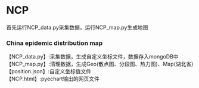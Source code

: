 # NCP
首先运行NCP_data.py采集数据，运行NCP_map.py生成地图
### China epidemic distribution map
【NCP_data.py】:采集数据，生成自定义坐标文件，数据存入mongoDB中  
【NCP_map.py】:清理数据，生成Geo(散点图、分段图、热力图)、Map(湖北省)  
【position.json】:自定义坐标值文件  
【NCP.html】:pyechart输出的网页文件  
